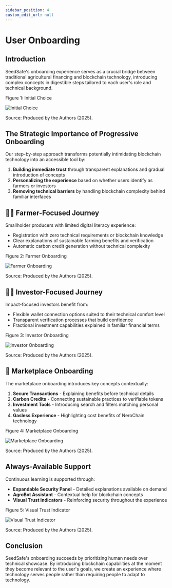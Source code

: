 ```yaml
---
sidebar_position: 4
custom_edit_url: null
---
```


# User Onboarding

## Introduction

SeedSafe's onboarding experience serves as a crucial bridge between traditional agricultural financing and blockchain technology, introducing complex concepts in digestible steps tailored to each user's role and technical background.

<p style={{textAlign: 'center'}}>Figure 1: Initial Choice</p>
<div style={{margin: 15}}>
    <div style={{textAlign: 'center'}}>
        <img src={require("../../static/img/firstchoice.png").default} style={{width: 800}} alt="Initial Choice" />
        <br />
    </div>
</div>
<p style={{textAlign: 'center'}}>Source: Produced by the Authors (2025).</p>

## The Strategic Importance of Progressive Onboarding

Our step-by-step approach transforms potentially intimidating blockchain technology into an accessible tool by:

1. **Building immediate trust** through transparent explanations and gradual introduction of concepts
2. **Personalizing the experience** based on whether users identify as farmers or investors
3. **Removing technical barriers** by handling blockchain complexity behind familiar interfaces

## 🧑‍🌾 Farmer-Focused Journey

Smallholder producers with limited digital literacy experience:

- Registration with zero technical requirements or blockchain knowledge
- Clear explanations of sustainable farming benefits and verification
- Automatic carbon credit generation without technical complexity

<p style={{textAlign: 'center'}}>Figure 2: Farmer Onboarding</p>
<div style={{margin: 15}}>
    <div style={{textAlign: 'center'}}>
        <img src={require("../../static/img/producer.gif").default} style={{width: 600}} alt="Farmer Onboarding" />
        <br />
    </div>
</div>
<p style={{textAlign: 'center'}}>Source: Produced by the Authors (2025).</p>

## 👨‍💼 Investor-Focused Journey

Impact-focused investors benefit from:

- Flexible wallet connection options suited to their technical comfort level
- Transparent verification processes that build confidence
- Fractional investment capabilities explained in familiar financial terms

<p style={{textAlign: 'center'}}>Figure 3: Investor Onboarding</p>
<div style={{margin: 15}}>
    <div style={{textAlign: 'center'}}>
        <img src={require("../../static/img/investor.gif").default} style={{width: 600}} alt="Investor Onboarding" />
        <br />
    </div>
</div>
<p style={{textAlign: 'center'}}>Source: Produced by the Authors (2025).</p>

## 🏬 Marketplace Onboarding

The marketplace onboarding introduces key concepts contextually:

1. **Secure Transactions** - Explaining benefits before technical details
2. **Carbon Credits** - Connecting sustainable practices to verifiable tokens
3. **Investment Tools** - Introducing search and filters matching personal values
4. **Gasless Experience** - Highlighting cost benefits of NeroChain technology

<p style={{textAlign: 'center'}}>Figure 4: Marketplace Onboarding</p>
<div style={{margin: 15}}>
    <div style={{textAlign: 'center'}}>
        <img src={require("../../static/img/marketplace.gif").default} style={{width: 600}} alt="Marketplace Onboarding" />
        <br />
    </div>
</div>
<p style={{textAlign: 'center'}}>Source: Produced by the Authors (2025).</p>

## Always-Available Support

Continuous learning is supported through:

- **Expandable Security Panel** - Detailed explanations available on demand
- **AgroBot Assistant** - Contextual help for blockchain concepts
- **Visual Trust Indicators** - Reinforcing security throughout the experience

<p style={{textAlign: 'center'}}>Figure 5: Visual Trust Indicator</p>
<div style={{margin: 15}}>
    <div style={{textAlign: 'center'}}>
        <img src={require("../../static/img/blockchainsecurity.png").default} style={{width: 800}} alt="Visual Trust Indicator" />
        <br />
    </div>
</div>
<p style={{textAlign: 'center'}}>Source: Produced by the Authors (2025).</p>

## Conclusion

SeedSafe's onboarding succeeds by prioritizing human needs over technical showcase. By introducing blockchain capabilities at the moment they become relevant to the user's goals, we create an experience where technology serves people rather than requiring people to adapt to technology.